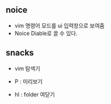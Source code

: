 

## noice
- vim 명령어 모드를 ui 입력창으로 보여줌
- Noice Diable로 끌 수 있다.

## snacks
- vim 탐색기

- P : 미리보기
- hl : folder 여닫기
